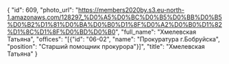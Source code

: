 {
    "id": 609,
    "photo_url": "https://members2020by.s3.eu-north-1.amazonaws.com/128297_%D0%A5%D0%BC%D0%B5%D0%BB%D0%B5%D0%B2%D1%81%D0%BA%D0%B0%D1%8F%D0%A2%D0%B0%D1%82%D1%8C%D1%8F%D0%BD%D0%B0",
    "full_name": "Хмелевская Татьяна",
    "offices": "[{\"id\": \"06-02\", \"name\": \"Прокуратура г.Бобруйска\", \"position\": \"Старший помощник прокурора\"}]",
    "title": "Хмелевская Татьяна"
}